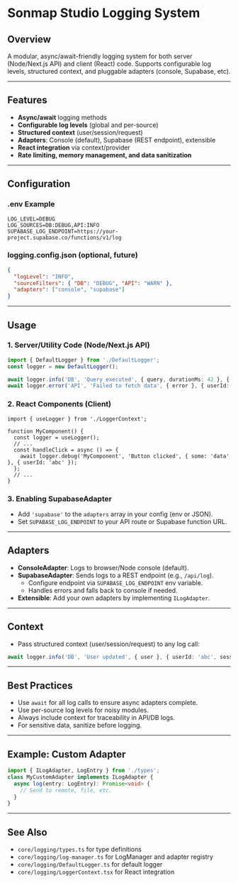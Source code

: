# Sonmap Studio Logging System

## Overview
A modular, async/await-friendly logging system for both server (Node/Next.js API) and client (React) code. Supports configurable log levels, structured context, and pluggable adapters (console, Supabase, etc).

---

## Features
- **Async/await** logging methods
- **Configurable log levels** (global and per-source)
- **Structured context** (user/session/request)
- **Adapters**: Console (default), Supabase (REST endpoint), extensible
- **React integration** via context/provider
- **Rate limiting, memory management, and data sanitization**

---

## Configuration

### .env Example
```
LOG_LEVEL=DEBUG
LOG_SOURCES=DB:DEBUG,API:INFO
SUPABASE_LOG_ENDPOINT=https://your-project.supabase.co/functions/v1/log
```

### logging.config.json (optional, future)
```json
{
  "logLevel": "INFO",
  "sourceFilters": { "DB": "DEBUG", "API": "WARN" },
  "adapters": ["console", "supabase"]
}
```

---

## Usage

### 1. **Server/Utility Code (Node/Next.js API)**
```typescript
import { DefaultLogger } from './DefaultLogger';
const logger = new DefaultLogger();

await logger.info('DB', 'Query executed', { query, durationMs: 42 }, { userId: 'abc', requestId: 'xyz' });
await logger.error('API', 'Failed to fetch data', { error }, { userId: 'abc' });
```

### 2. **React Components (Client)**
```tsx
import { useLogger } from './LoggerContext';

function MyComponent() {
  const logger = useLogger();
  // ...
  const handleClick = async () => {
    await logger.debug('MyComponent', 'Button clicked', { some: 'data' }, { userId: 'abc' });
  };
  // ...
}
```

### 3. **Enabling SupabaseAdapter**
- Add `'supabase'` to the `adapters` array in your config (env or JSON).
- Set `SUPABASE_LOG_ENDPOINT` to your API route or Supabase function URL.

---

## Adapters
- **ConsoleAdapter**: Logs to browser/Node console (default).
- **SupabaseAdapter**: Sends logs to a REST endpoint (e.g., `/api/log`).
  - Configure endpoint via `SUPABASE_LOG_ENDPOINT` env variable.
  - Handles errors and falls back to console if needed.
- **Extensible**: Add your own adapters by implementing `ILogAdapter`.

---

## Context
- Pass structured context (user/session/request) to any log call:
```typescript
await logger.info('DB', 'User updated', { user }, { userId: 'abc', sessionId: 'def' });
```

---

## Best Practices
- Use `await` for all log calls to ensure async adapters complete.
- Use per-source log levels for noisy modules.
- Always include context for traceability in API/DB logs.
- For sensitive data, sanitize before logging.

---

## Example: Custom Adapter
```typescript
import { ILogAdapter, LogEntry } from './types';
class MyCustomAdapter implements ILogAdapter {
  async log(entry: LogEntry): Promise<void> {
    // Send to remote, file, etc.
  }
}
```

---

## See Also
- `core/logging/types.ts` for type definitions
- `core/logging/log-manager.ts` for LogManager and adapter registry
- `core/logging/DefaultLogger.ts` for default logger
- `core/logging/LoggerContext.tsx` for React integration 
